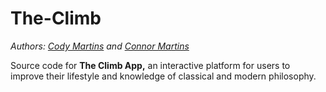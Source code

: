 # The-Climb

*Authors: [Cody Martins](https://github.com/codymartins) and [Connor Martins](https://github.com/cmartins2001)*

Source code for **The Climb App,** an interactive platform for users to improve their lifestyle and knowledge of classical and modern philosophy.